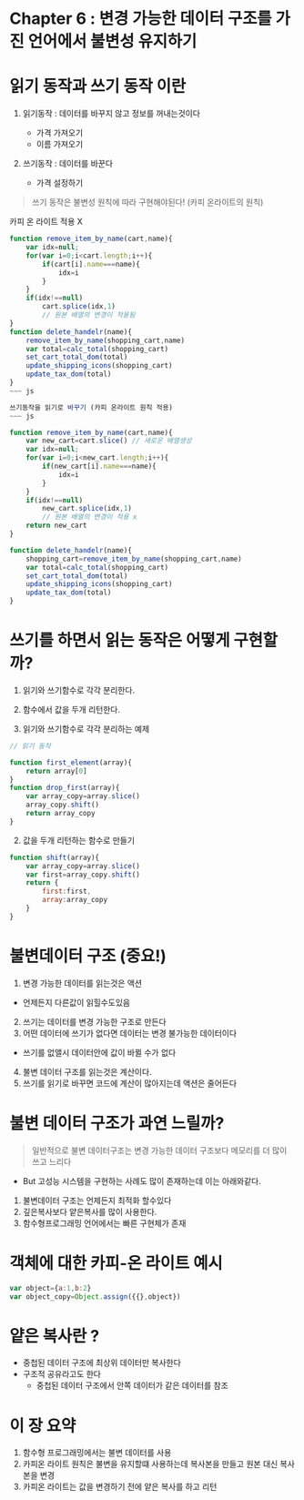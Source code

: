 # Chapter 6 : 변경 가능한 데이터 구조를 가진 언어에서 불변성 유지하기 

# 읽기 동작과 쓰기 동작 이란
1. 읽기동작 : 데이터를 바꾸지 않고 정보를 꺼내는것이다 
   - 가격 가져오기
   - 이름 가져오기

2. 쓰기동작 : 데이터를 바꾼다
   - 가격 설정하기

> 쓰기 동작은 불변성 원칙에 따라 구현해야된다! (카피 온라이트의 원칙)

카피 온 라이트 적용 X
~~~ js
function remove_item_by_name(cart,name){
    var idx=null;
    for(var i=0;i<cart.length;i++){
        if(cart[i].name===name){
            idx=i
        }
    }
    if(idx!==null)
        cart.splice(idx,1)
        // 원본 배열의 변경이 적용됨
}
function delete_handelr(name){
    remove_item_by_name(shopping_cart,name)
    var total=calc_total(shopping_cart)
    set_cart_total_dom(total)
    update_shipping_icons(shopping_cart)
    update_tax_dom(total)
}
~~~ js

쓰기동작을 읽기로 바꾸기 (카피 온라이트 원칙 적용)
~~~ js

function remove_item_by_name(cart,name){
    var new_cart=cart.slice() // 새로운 배열생성
    var idx=null;
    for(var i=0;i<new_cart.length;i++){
        if(new_cart[i].name===name){
            idx=i
        }
    }
    if(idx!==null)
        new_cart.splice(idx,1)
        // 원본 배열의 변경이 적용 x
    return new_cart
}

function delete_handelr(name){
    shopping_cart=remove_item_by_name(shopping_cart,name)
    var total=calc_total(shopping_cart)
    set_cart_total_dom(total)
    update_shipping_icons(shopping_cart)
    update_tax_dom(total)
}
~~~


# 쓰기를 하면서 읽는 동작은 어떻게 구현할까?
1. 읽기와 쓰기함수로 각각 분리한다.
2. 함수에서 값을 두개 리턴한다.


1. 읽기와 쓰기함수로 각각 분리하는 예제
~~~js
// 읽기 동작

function first_element(array){
    return array[0]
}
function drop_first(array){
    var array_copy=array.slice()
    array_copy.shift()
    return array_copy
}
~~~

2. 값을 두개 리턴하는 함수로 만들기
~~~js
function shift(array){
    var array_copy=array.slice()
    var first=array_copy.shift()
    return {
        first:first,
        array:array_copy
    }
}
~~~

# 불변데이터 구조 (중요!)
1. 변경 가능한 데이터를 읽는것은 액션 
  - 언제든지 다른값이 읽힐수도있음
2. 쓰기는 데이터를 변경 가능한 구조로 만든다
3. 어떤 데이터에 쓰기가 없다면 데이터는 변경 불가능한 데이터이다
  - 쓰기를 없앨시 데이터안에 값이 바뀔 수가 없다
4. 불변 데이터 구조를 읽는것은 계산이다.
5. 쓰기를 읽기로 바꾸면 코드에 계산이 많아지는데 액션은 줄어든다

# 불변 데이터 구조가 과연 느릴까?
> 일반적으로 불변 데이터구조는 변경 가능한 데이터 구조보다 메모리를 더 많이 쓰고 느리다
- But 고성능 시스템을 구현하는 사례도 많이 존재하는데 이는 아래와같다.
1. 불변데이터 구조는 언제든지 최적화 할수있다 
2. 깊은복사보다 얕은복사를 많이 사용한다.
3. 함수형프로그래밍 언어에서는 빠른 구현체가 존재

# 객체에 대한 카피-온 라이트 예시
~~~js
var object={a:1,b:2}
var object_copy=Object.assign({{},object})
~~~

# 얕은 복사란 ?
- 중첩된 데이터 구조에 최상위 데이터만 복사한다
- 구조적 공유라고도 한다
  - 중첩된 데이터 구조에서 안쪽 데이터가 같은 데이터를 참조


# 이 장 요약
1. 함수형 프로그래밍에서는 불변 데이터를 사용
2. 카피온 라이트 원칙은 불변을 유지할떄 사용하는데 복사본을 만들고 원본 대신 복사본을 변경
3. 카피온 라이트는 값을 변경하기 전에 얕은 복사를 하고 리턴







